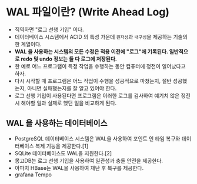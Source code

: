 # WAL 파일이란? (Write Ahead Log)

* 직역하면 "로그 선행 기입" 이다.
* 데이터베이스 시스템에서 ACID 의 특성 가운데 `원자성`과 `내구성`을 제공하는 기술의 한 계열이다.
* __WAL 을 사용하는 시스템의 모든 수정은 적용 이전에 "로그"에 기록된다. 일반적으로 redo 및 undo 정보는 둘 다 로그에 저장된다.__
* 한 예로 어느 프로그램이 특정 작업을 수행하는 동안 컴퓨터에 정전이 일어났다고 하자.
* 다시 시작할 때 프로그램은 어느 작업이 수행을 성공적으로 마쳤는지, 절반 성공했는지, 아니면 실패했는지를 잘 알고 있어야 한다.
* 로그 선행 기입이 사용된다면 프로그램은 이러한 로그를 검사하여 예기치 않은 정전 시 해야할 일과 실제로 했던 일을 비교하게 된다.

## WAL 을 사용하는 데이터베이스

* PostgreSQL 데이터베이스 시스템은 WAL을 사용하여 포인트 인 타임 복구와 데이터베이스 복제 기능을 제공한다.[1]
* SQLite 데이터베이스도 WAL을 지원한다.[2]
* 몽고DB는 로그 선행 기입을 사용하여 일관성과 충돌 안전을 제공한다.
* 아파치 HBase는 WAL을 사용하여 재난 후 복구를 제공한다.
* grafana Tempo
